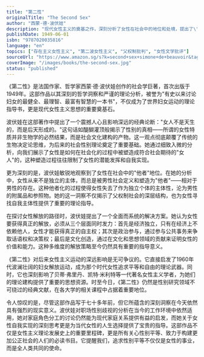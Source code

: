 ```yaml
---
title: "第二性"
originalTitle: "The Second Sex"
author: "西蒙·德·波伏娃"
description: "现代女性主义的奠基之作，深刻分析了女性在社会中的地位和处境，提出了\"女人不是天生的，而是后天形成的\"这一著名观点。"
publishDate: 1949-06-01
isbn: "9787020035816"
language: "en"
topics: ["存在主义女性主义", "第二波女性主义", "父权制批判", "女性文学批评"]
sourceUrl: "https://www.amazon.sg/s?k=second+sex+simone+de+beauvoir&tag=inkrupt-22"
coverImage: "/images/books/the-second-sex.jpg"
status: "published"
---
```


《第二性》是法国作家、哲学家西蒙·德·波伏娃创作的社会学巨著，首次出版于1949年。这部作品以其深刻的哲学洞察和严谨的理论分析，被誉为"有史以来讨论妇女的最健全、最理智、最富有智慧的一本书"，不仅成为了世界妇女运动的理论指导书，更是现代女性主义思想的重要奠基石。

波伏娃在这部著作中提出了一个震撼人心且影响深远的经典论断："女人不是天生的，而是后天形成的。"这句话如醍醐灌顶般揭示了性别的真相——所谓的女性特质并非生物学的必然结果，而是社会文化建构的产物。这一观点彻底颠覆了传统的生物决定论思维，为后来的社会性别理论奠定了重要基础。她通过细致入微的分析，向我们展示了女性是如何在社会化的过程中被塑造成符合社会期待的"女人"的，这种塑造过程往往限制了女性的潜能发挥和自我实现。

更为深刻的是，波伏娃敏锐地观察到了女性在社会中的"他者"地位。在她的分析中，女性从来不是独立的主体，而总是被男性社会定义和塑造为"他者"——相对于男性的存在。这种他者化的过程使得女性失去了作为独立个体的主体性，沦为男性的附属品和参照物。她的这一洞察不仅揭示了父权制社会的深层结构，也为女性寻找自我主体性提供了重要的理论指导。

在探讨女性解放的路径时，波伏娃提出了一个全面而系统的解决方案。她认为女性要获得真正的解放，必须从三个层面同时发力：首先是经济独立，只有在经济上不依赖他人，女性才能获得真正的自主权；其次是政治参与，通过参与公共事务来争取话语权和决策权；最后是文化创造，通过在文化和思想领域的贡献来证明女性的价值和能力。这种多维度的解放策略至今仍然具有重要的指导意义。

《第二性》对后来女性主义运动的深远影响是无可争议的。它直接启发了1960年代波澜壮阔的妇女解放运动，成为那个时代女性追求平等和自由的理论武器。同时，它也深刻影响了贝蒂·弗里丹、凯特·米利特等一代著名女性主义学者，为她们的理论建构提供了重要的思想资源。时至今日，《第二性》仍然是性别研究领域不可绕过的经典文献，在各大学的相关课程中占据着重要地位。

令人惊叹的是，尽管这部作品写于七十多年前，但它所蕴含的深刻洞察在今天依然具有强烈的现实意义。波伏娃对职场性别歧视的分析在当今的工作环境中依然适用，她对家庭角色分工的讨论仍然能为现代家庭关系提供有益的启发，而她关于女性自我实现的深刻思考更是为当代女性的人生选择提供了宝贵的指导。这部作品不仅是女性主义理论发展史上的重要里程碑，更是所有关心性别平等、致力于构建更加公正社会的人们的必读书目。它提醒我们，追求性别平等不仅仅是女性的事业，而是全人类共同的使命。